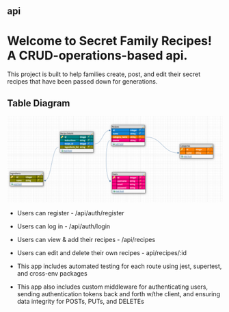 ## api

# Welcome to Secret Family Recipes! A CRUD-operations-based api.
This project is built to help families create, post, and edit their secret recipes that have been passed down for generations.


## Table Diagram
![Database Table](images/Database_Tables.png)

-  Users can register - /api/auth/register
-  Users can log in - /api/auth/login
-  Users can view & add their recipes - /api/recipes
-  Users can edit and delete their own recipes - api/recipes/:id

-  This app includes automated testing for each route using jest, supertest, and
   cross-env packages
-  This app also includes custom middleware for authenticating users, sending
   authentication tokens back and forth w/the client, and ensuring data
   integrity for POSTs, PUTs, and DELETEs
